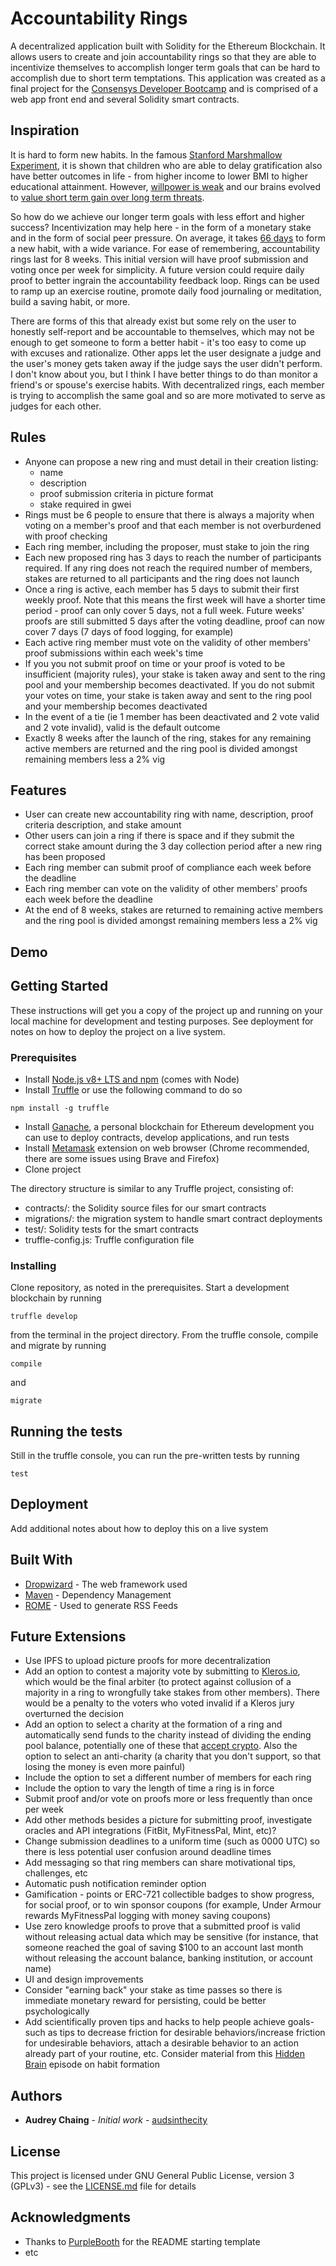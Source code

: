 # Accountability Rings

A decentralized application built with Solidity for the Ethereum Blockchain. It allows users to create and join accountability rings so that they are able to incentivize themselves to accomplish longer term goals that can be hard to accomplish due to short term temptations. This application was created as a final project for the [Consensys Developer Bootcamp](https://consensys.net/academy/bootcamp/) and is comprised of a web app front end and several Solidity smart contracts.

## Inspiration
It is hard to form new habits. In the famous [Stanford Marshmallow Experiment](https://en.wikipedia.org/wiki/Stanford_marshmallow_experiment), it is shown that children who are able to delay gratification also have better outcomes in life - from higher income to lower BMI to higher educational attainment. However, [willpower is weak](https://www.vox.com/science-and-health/2018/1/15/16863374/willpower-overrated-self-control-psychology) and our brains evolved to [value short term gain over long term threats](https://news.stanford.edu/features/2015/decisions/evolution.html).

So how do we achieve our longer term goals with less effort and higher success? Incentivization may help here - in the form of a monetary stake and in the form of social peer pressure. On average, it takes [66 days](https://jamesclear.com/new-habit) to form a new habit, with a wide variance. For ease of remembering, accountability rings last for 8 weeks. This initial version will have proof submission and voting once per week for simplicity. A future version could require daily proof to better ingrain the accountability feedback loop. Rings can be used to ramp up an exercise routine, promote daily food journaling or meditation, build a saving habit, or more.

There are forms of this that already exist but some rely on the user to honestly self-report and be accountable to themselves, which may not be enough to get someone to form a better habit - it's too easy to come up with excuses and rationalize. Other apps let the user designate a judge and the user's money gets taken away if the judge says the user didn't perform. I don't know about you, but I think I have better things to do than monitor a friend's or spouse's exercise habits. With decentralized rings, each member is trying to accomplish the same goal and so are more motivated to serve as judges for each other.

## Rules
* Anyone can propose a new ring and must detail in their creation listing:
  * name
  * description
  * proof submission criteria in picture format
  * stake required in gwei
* Rings must be 6 people to ensure that there is always a majority when voting on a member's proof and that each member is not overburdened with proof checking
* Each ring member, including the proposer, must stake to join the ring
* Each new proposed ring has 3 days to reach the number of participants required. If any ring does not reach the required number of members, stakes are returned to all participants and the ring does not launch
* Once a ring is active, each member has 5 days to submit their first weekly proof. Note that this means the first week will have a shorter time period - proof can only cover 5 days, not a full week. Future weeks' proofs are still submitted 5 days after the voting deadline, proof can now cover 7 days (7 days of food logging, for example)
* Each active ring member must vote on the validity of other members' proof submissions within each week's time
* If you you not submit proof on time or your proof is voted to be insufficient (majority rules), your stake is taken away and sent to the ring pool and your membership becomes deactivated. If you do not submit your votes on time, your stake is taken away and sent to the ring pool and your membership becomes deactivated
* In the event of a tie (ie 1 member has been deactivated and 2 vote valid and 2 vote invalid), valid is the default outcome
* Exactly 8 weeks after the launch of the ring, stakes for any remaining active members are returned and the ring pool is divided amongst remaining members less a 2% vig

## Features
* User can create new accountability ring with name, description, proof criteria description, and stake amount
* Other users can join a ring if there is space and if they submit the correct stake amount during the 3 day collection period after a new ring has been proposed
* Each ring member can submit proof of compliance each week before the deadline
* Each ring member can vote on the validity of other members' proofs each week before the deadline
* At the end of 8 weeks, stakes are returned to remaining active members and the ring pool is divided amongst remaining members less a 2% vig

## Demo

## Getting Started

These instructions will get you a copy of the project up and running on your local machine for development and testing purposes. See deployment for notes on how to deploy the project on a live system.

### Prerequisites

* Install [Node.js v8+ LTS and npm](https://nodejs.org/en/) (comes with Node)
* Install [Truffle](https://www.trufflesuite.com/docs/truffle/getting-started/installation) or use the following command to do so
```
npm install -g truffle
```
* Install [Ganache](https://www.trufflesuite.com/ganache), a personal blockchain for Ethereum development you can use to deploy contracts, develop applications, and run tests
* Install [Metamask](www.metamask.io) extension on web browser (Chrome recommended, there are some issues using Brave and Firefox)
* Clone project

The directory structure is similar to any Truffle project, consisting of:
* contracts/: the Solidity source files for our smart contracts
* migrations/: the migration system to handle smart contract deployments
* test/: Solidity tests for the smart contracts
* truffle-config.js: Truffle configuration file

### Installing

Clone repository, as noted in the prerequisites.
Start a development blockchain by running
```
truffle develop
```
from the terminal in the project directory.
From the truffle console, compile and migrate by running
```
compile
```
and
```
migrate
```

## Running the tests

Still in the truffle console, you can run the pre-written tests by running
```
test
```

## Deployment

Add additional notes about how to deploy this on a live system

## Built With

* [Dropwizard](http://www.dropwizard.io/1.0.2/docs/) - The web framework used
* [Maven](https://maven.apache.org/) - Dependency Management
* [ROME](https://rometools.github.io/rome/) - Used to generate RSS Feeds

## Future Extensions
* Use IPFS to upload picture proofs for more decentralization
* Add an option to contest a majority vote by submitting to [Kleros.io](https://kleros.io/en/), which would be the final arbiter (to protect against collusion of a majority in a ring to wrongfully take stakes from other members). There would be a penalty to the voters who voted invalid if a Kleros jury overturned the decision
* Add an option to select a charity at the formation of a ring and automatically send funds to the charity instead of dividing the ending pool balance, potentially one of these that [accept crypto](https://blog.wetrust.io/12-nonprofits-that-accept-cryptocurrency-504e4285622b). Also the option to select an anti-charity (a charity that you don't support, so that
losing the money is even more painful)
* Include the option to set a different number of members for each ring
* Include the option to vary the length of time a ring is in force
* Submit proof and/or vote on proofs more or less frequently than once per week
* Add other methods besides a picture for submitting proof, investigate oracles and API integrations (FitBit, MyFitnessPal, Mint, etc)?
* Change submission deadlines to a uniform time (such as 0000 UTC) so there is less potential user confusion around deadline times
* Add messaging so that ring members can share motivational tips, challenges, etc
* Automatic push notification reminder option
* Gamification - points or ERC-721 collectible badges to show progress, for social proof, or to win sponsor coupons (for example, Under Armour rewards MyFitnessPal logging with money saving coupons)
* Use zero knowledge proofs to prove that a submitted proof is valid without releasing actual data which may be sensitive (for instance, that someone reached the goal of saving $100 to an account last month without releasing the account balance,
banking institution, or account name)
* UI and design improvements
* Consider "earning back" your stake as time passes so there is immediate monetary reward for persisting, could be better psychologically
* Add scientifically proven tips and hacks to help people achieve goals- such as tips to decrease friction for desirable behaviors/increase friction for undesirable behaviors, attach a desirable behavior to an action already part of your routine, etc. Consider material from this [Hidden Brain](https://www.npr.org/2019/12/11/787160734/creatures-of-habit-how-habits-shape-who-we-are-and-who-we-become) episode on habit formation

## Authors

* **Audrey Chaing** - *Initial work* - [audsinthecity](https://github.com/audsinthecity)

## License

This project is licensed under GNU General Public License, version 3 (GPLv3) - see the [LICENSE.md](LICENSE.md) file for details

## Acknowledgments

* Thanks to [PurpleBooth](https:github.com/PurpleBooth) for the README starting template
* etc
